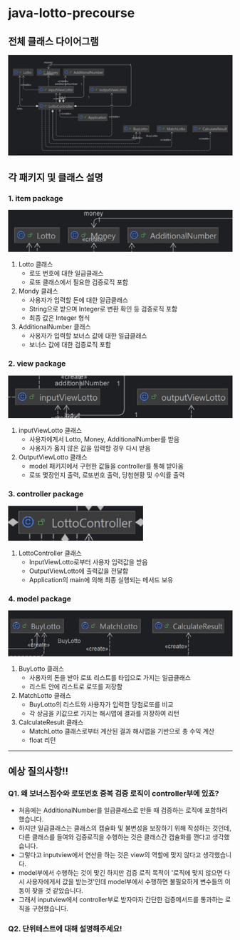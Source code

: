 # java-lotto-precourse
## 전체 클래스 다이어그램
![classDiagram.png](classDiagram.png)
## 각 패키지 및 클래스 설명
### 1. item package
![img.png](img.png)
1) Lotto 클래스
   - 로또 번호에 대한 일급클래스
   - 로또 클래스에서 필요한 검증로직 포함
2) Mondy 클래스
   - 사용자가 입력할 돈에 대한 일급클래스
   - String으로 받으며 Integer로 변환 확인 등 검증로직 포함
   - 최종 값은 Integer 형식
3) AdditionalNumber 클래스
    - 사용자가 입력할 보너스 값에 대한 일급클래스
    - 보너스 값에 대한 검증로직 포함

### 2. view package
![img_1.png](img_1.png)
1) inputViewLotto 클래스
   - 사용자에게서 Lotto, Money, AdditionalNumber를 받음
   - 사용자가 옳지 않은 값을 입력할 경우 다시 받음
2) OutputViewLotto 클래스
   - model 패키지에서 구현한 값들을 controller를 통해 받아옴
   - 로또 몇장인지 출력, 로또번호 출력, 당첨현황 및 수익률 출력

### 3. controller package
![img_2.png](img_2.png)
1) LottoController 클래스
   - InputViewLotto로부터 사용자 입력값을 받음
   - OutputViewLotto에 출력값을 전달함
   - Application의 main에 의해 최종 실행되는 메서드 보유

### 4. model package
![img_3.png](img_3.png)
1) BuyLotto 클래스
   - 사용자의 돈을 받아 로또 리스트를 타입으로 가지는 일급클래스
   - 리스트 안에 리스트로 로또를 저장함
2) MatchLotto 클래스
   - BuyLotto의 리스트와 사용자가 입력한 당첨로또를 비교
   - 각 상금을 키값으로 가지는 해시맵에 결과를 저장하여 리턴
3) CalculateResult 클래스
   - MatchLotto 클래스로부터 계산된 결과 해시맵을 기반으로 총 수익 계산
   - float 리턴


---
## 예상 질의사항!!
### Q1. 왜 보너스점수와 로또번호 중복 검증 로직이 controller부에 있죠?
- 처음에는 AdditionalNumber를 일급클래스로 만들 때 검증하는 로직에 포함하려 했습니다.
- 하지만 일급클래스는 클래스의 캡슐화 및 불변성을 보장하기 위해 작성하는 것인데, 다른 클래스를 들여와 검증로직을 수행하는 것은 클래스간 캡슐화를 깬다고 생각했습니다.
- 그렇다고 inputview에서 연산을 하는 것은 view의 역할에 맞지 않다고 생각했습니다.
- model부에서 수행하는 것이 맞긴 하지만 검증 로직 목적이 '로직에 맞지 않으면 다시 사용자에게서 값을 받는것'인데 model부에서 수행하면 불필요하게 변수들의 이동이 잦을 것 같았습니다.
- 그래서 inputview에서 controller부로 받자마자 간단한 검증메서드를 통과하는 로직을 구현했습니다.

### Q2. 단위테스트에 대해 설명해주세요!